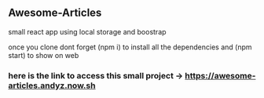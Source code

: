 ## Awesome-Articles

small react app  using local storage and boostrap 

once you clone dont forget (npm i) to install all the dependencies and (npm start) to show on web


### here is the link to access this small project -> https://awesome-articles.andyz.now.sh 



